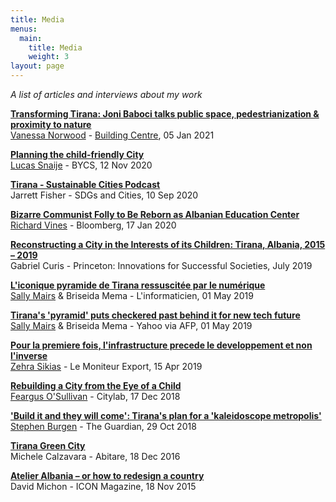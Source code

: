 ```yaml
---
title: Media
menus:
  main:
    title: Media
    weight: 3
layout: page
---
```

*A list of articles and interviews about my work*

**[Transforming Tirana: Joni Baboci talks public space, pedestrianization & proximity to nature](https://www.buildingcentre.co.uk/news/articles/transforming-tirana)**<br/>[Vanessa Norwood](https://twitter.com/nessnorwood) - [Building Centre](https://www.buildingcentre.co.uk/), 05 Jan 2021 

**[Planning the child-friendly City](https://bycs.org/planning-the-child-friendly-city/)**<br/>[Lucas Snaije](https://twitter.com/lucas_snaije) - BYCS, 12 Nov 2020

**[Tirana - Sustainable Cities Podcast](https://open.spotify.com/episode/3ZdtvV5dcJWaQLwhWCmDeZ?si=V__VTChPScuSU8G9xOo-Ng)**<br/>Jarrett Fisher - SDGs and Cities, 10 Sep 2020

**[Bizarre Communist Folly to Be Reborn as Albanian Education Center](https://www.bloomberg.com/news/articles/2020-01-17/bizarre-communist-pyramid-reborn-as-albanian-education-center)**<br/>[Richard Vines](https://twitter.com/Richardvines) - Bloomberg, 17 Jan 2020

**[Reconstructing a City in the Interests of its Children: Tirana, Albania, 2015 – 2019](https://successfulsocieties.princeton.edu/publications/reconstructing-city-interests-its-children-tirana-albania-2015-%E2%80%93-2019)**<br/>Gabriel Curis - Princeton: Innovations for Successful Societies, July 2019

**[L'iconique pyramide de Tirana ressuscitée par le numérique](https://www.linformaticien.com/actualites/direct-afp/id/51918/l-iconique-pyramide-de-tirana-ressuscitee-par-le-numerique.aspx)**<br/>[Sally Mairs](https://twitter.com/ssmairs) & Briseida Mema - L'informaticien, 01 May 2019

**[Tirana's 'pyramid' puts checkered past behind it for new tech future ](https://news.yahoo.com/tiranas-pyramid-puts-checkered-past-behind-tech-future-022314433.html)**<br/>[Sally Mairs](https://twitter.com/ssmairs) & Briseida Mema - Yahoo via AFP, 01 May 2019

**[Pour la premiere fois, l'infrastructure precede le developpement et non l'inverse](https://twitter.com/dbaboci/status/1118592392205086720)**<br/>[Zehra Sikias](https://twitter.com/ZSikias) - Le Moniteur Export, 15 Apr 2019

**[Rebuilding a City from the Eye of a Child](https://www.citylab.com/equity/2018/12/kid-friendly-policy-tirana-urban-planning/578164/)**<br/>[Feargus O'Sullivan](https://twitter.com/FeargusOSull) - Citylab, 17 Dec 2018

**['Build it and they will come': Tirana's plan for a 'kaleidoscope metropolis'](https://www.theguardian.com/cities/2018/oct/29/tirana-2030-albania-capital-plan-erion-veliaj)**<br/>[Stephen Burgen](https://twitter.com/stephenburgen) - The Guardian, 29 Oct 2018

**[Tirana Green City](http://www.abitare.it/en/habitat-en/urban-design-en/2016/12/18/the-project-by-stefano-boeri-for-tirana/)**<br/>Michele Calzavara - Abitare, 18 Dec 2016

**[Atelier Albania – or how to redesign a country](https://www.iconeye.com/opinion/comment/item/12312-icon-150-new-mission-new-attitude)**<br/>David Michon - ICON Magazine, 18 Nov 2015